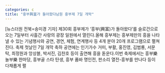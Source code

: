 ```yaml
---
categories: c
title: "흥부興富가 돌아왔다남원 흥부제 7일 개막"
---
```

[뉴스더원 전북=송미경 기자] 제30회 흥부제가 ‘흥부(興富)가 돌아왔다’를 슬로건으로 오는 7일부터 사흘간 사랑의 광장 일원에서 열린다.올해 흥부제는 흥부제만의 흥을 나타낼 수 있는 기념행사와 공연, 경연, 체험, 연계행사 등 4개 분야 20개 프로그램으로 펼쳐진다. 축제 첫날인 7일 개막 축하 공연에는 인기가수 거미, 부활, 홍진영, 김범룡, 서문탁, 최정원과 앙상블, 박서진, 김찬호 등이 출연해 흥을 돋운다.이번 축제에서는 흥부樂놀부樂 한마당, 흥부골 스타 탄생, 흥부 품바 명인전, 판소리 열전-흥부를 만나다 등이 다채롭게 펼